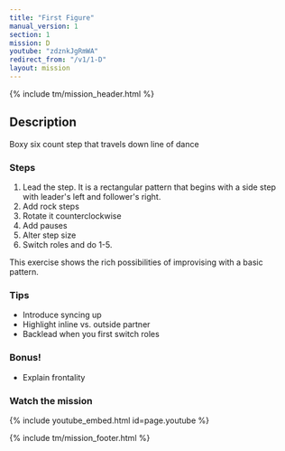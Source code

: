 ```yaml
---
title: "First Figure"
manual_version: 1
section: 1
mission: D
youtube: "zdznkJgRmWA"
redirect_from: "/v1/1-D"
layout: mission
---
```


{% include tm/mission_header.html %}

## Description

Boxy six count step that travels down line of dance

### Steps

1. Lead the step. It is a rectangular pattern that begins with a side step with leader's left and follower's right. 
2. Add rock steps
3. Rotate it counterclockwise
4. Add pauses
5. Alter step size
6. Switch roles and do 1-5. 

This exercise shows the rich possibilities of improvising with a basic pattern. 

### Tips

* Introduce syncing up
* Highlight inline vs. outside partner
* Backlead when you first switch roles

### Bonus!

* Explain frontality

### Watch the mission

{% include youtube_embed.html id=page.youtube %}

{% include tm/mission_footer.html %}
